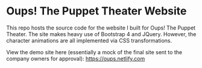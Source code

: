 # Oups! The Puppet Theater Website

This repo hosts the source code for the website I built for Oups! The Puppet Theater. The site makes heavy use of Bootstrap 4 and JQuery. However, the character animations are all implemented via CSS transformations.

View the demo site here (essentially a mock of the final site sent to the company owners for approval): https://oups.netlify.com
